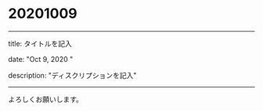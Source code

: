 # 20201009

---

title: タイトルを記入

date: "Oct 9, 2020 "

description: "ディスクリプションを記入"

---

よろしくお願いします。